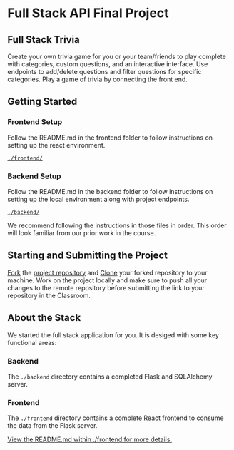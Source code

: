 # Full Stack API Final Project

## Full Stack Trivia

Create your own trivia game for you or your team/friends to play complete with categories, custom questions, and an interactive interface. Use endpoints to add/delete questions and filter questions for specific categories. Play a game of trivia by connecting the front end.

## Getting Started

### Frontend Setup

Follow the README.md in the frontend folder to follow instructions on setting up the react environment.

[`./frontend/`](./frontend/README.md)

### Backend Setup

Follow the README.md in the backend folder to follow instructions on setting up the local environment along with project endpoints.

[`./backend/`](./backend/README.md)



We recommend following the instructions in those files in order. This order will look familiar from our prior work in the course.

## Starting and Submitting the Project

[Fork](https://help.github.com/en/articles/fork-a-repo) the [project repository]() and [Clone](https://help.github.com/en/articles/cloning-a-repository) your forked repository to your machine. Work on the project locally and make sure to push all your changes to the remote repository before submitting the link to your repository in the Classroom. 

## About the Stack

We started the full stack application for you. It is desiged with some key functional areas:

### Backend

The `./backend` directory contains a completed Flask and SQLAlchemy server.

### Frontend

The `./frontend` directory contains a complete React frontend to consume the data from the Flask server.

[View the README.md within ./frontend for more details.](./frontend/README.md)

